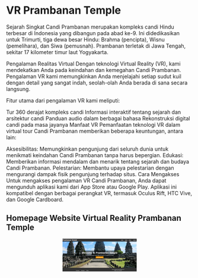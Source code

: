 # VR Prambanan Temple

Sejarah Singkat
Candi Prambanan merupakan kompleks candi Hindu terbesar di Indonesia yang dibangun pada abad ke-9. Ini didedikasikan untuk Trimurti, tiga dewa besar Hindu: Brahma (pencipta), Wisnu (pemelihara), dan Siwa (pemusnah). Prambanan terletak di Jawa Tengah, sekitar 17 kilometer timur laut Yogyakarta.

Pengalaman Realitas Virtual
Dengan teknologi Virtual Reality (VR), kami mendekatkan Anda pada keindahan dan kemegahan Candi Prambanan. Pengalaman VR kami memungkinkan Anda menjelajahi setiap sudut kuil dengan detail yang sangat indah, seolah-olah Anda berada di sana secara langsung.

Fitur utama dari pengalaman VR kami meliputi:

Tur 360 derajat kompleks candi
Informasi interaktif tentang sejarah dan arsitektur candi
Panduan audio dalam berbagai bahasa
Rekonstruksi digital candi pada masa jayanya
Manfaat VR
Pemanfaatan teknologi VR dalam virtual tour Candi Prambanan memberikan beberapa keuntungan, antara lain:

Aksesibilitas: Memungkinkan pengunjung dari seluruh dunia untuk menikmati keindahan Candi Prambanan tanpa harus bepergian.
Edukasi: Memberikan informasi mendalam dan menarik tentang sejarah dan budaya Candi Prambanan.
Pelestarian: Membantu upaya pelestarian dengan mengurangi dampak fisik pengunjung terhadap situs.
Cara Mengakses
Untuk mengakses pengalaman VR Candi Prambanan, Anda dapat mengunduh aplikasi kami dari App Store atau Google Play. Aplikasi ini kompatibel dengan berbagai perangkat VR, termasuk Oculus Rift, HTC Vive, dan Google Cardboard.

## Homepage Website Virtual Reality Prambanan Temple
<p align="center">
    <img src="/assets/Homepage.png" alt="QR Code" width="200">
</p>
